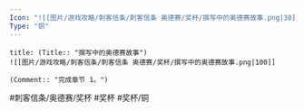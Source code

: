 ```yaml
---
Icon: "![[图片/游戏攻略/刺客信条/刺客信条 奥德赛/奖杯/撰写中的奥德赛故事.png|30]]"
Type: "铜"
---
```

```ad-common-bronze-trophy
title: (Title:: "撰写中的奥德赛故事")
![[图片/游戏攻略/刺客信条/刺客信条 奥德赛/奖杯/撰写中的奥德赛故事.png|100]]

(Comment:: "完成章节 1。")
```

#刺客信条/奥德赛/奖杯 #奖杯 #奖杯/铜
